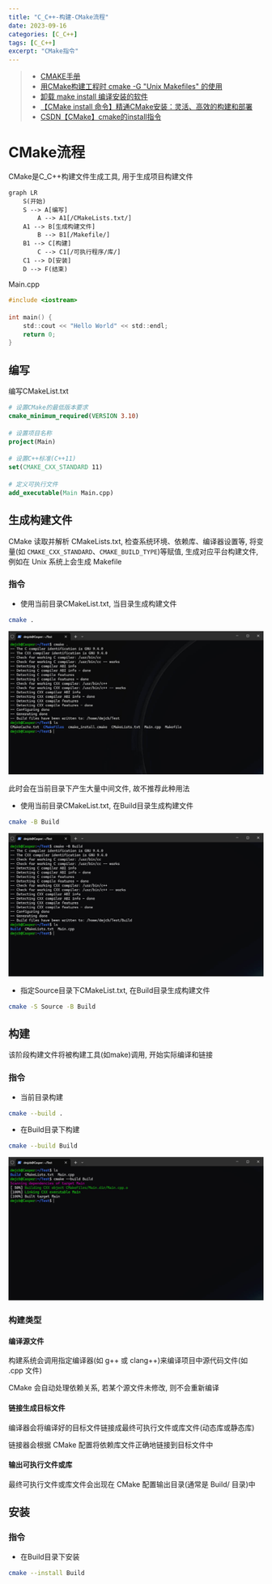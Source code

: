 ```yaml
---
title: "C_C++-构建-CMake流程"
date: 2023-09-16
categories: [C_C++]
tags: [C_C++]
excerpt: "CMake指令"
---
```


> - [CMAKE手册](https://www.zybuluo.com/khan-lau/note/254724)
> - [用CMake构建工程时 cmake -G "Unix Makefiles" 的使用](https://blog.csdn.net/yangjia_cheng/article/details/111408753)
> - [卸载 make install 编译安装的软件](https://blog.csdn.net/reasonyuanrobot/article/details/106732047)
> - [【CMake install 命令】精通CMake安装：灵活、高效的构建和部署](https://developer.aliyun.com/article/1468544)
> - [CSDN【CMake】cmake的install指令](https://blog.csdn.net/qq_38410730/article/details/102837401)

# CMake流程

CMake是C_C++构建文件生成工具, 用于生成项目构建文件

```mermaid
graph LR
    S(开始)
    S --> A[编写]
        A --> A1[/CMakeLists.txt/]
    A1 --> B[生成构建文件]
        B --> B1[/Makefile/]
    B1 --> C[构建]
        C --> C1[/可执行程序/库/]
    C1 --> D[安装]
    D --> F(结束)
```

Main.cpp

```c
#include <iostream>
 
int main() {
    std::cout << "Hello World" << std::endl;
    return 0;
}
```

## 编写

编写CMakeList.txt

```cmake
# 设置CMake的最低版本要求
cmake_minimum_required(VERSION 3.10)

# 设置项目名称
project(Main)

# 设置C++标准(C++11)
set(CMAKE_CXX_STANDARD 11) 

# 定义可执行文件
add_executable(Main Main.cpp)
```

## 生成构建文件

CMake 读取并解析 CMakeLists.txt, 检查系统环境、依赖库、编译器设置等, 将变量(如 `CMAKE_CXX_STANDARD`、`CMAKE_BUILD_TYPE`)等赋值, 生成对应平台构建文件, 例如在 Unix 系统上会生成 Makefile

### 指令

- 使用当前目录CMakeList.txt, 当目录生成构建文件

```sh
cmake .
```

![](/Resource/Imgur/20241027_184942.jpg)

此时会在当前目录下产生大量中间文件, 故不推荐此种用法

- 使用当前目录CMakeList.txt, 在Build目录生成构建文件

```sh
cmake -B Build
```

![](/Resource/Imgur/20241027_202125.jpg)

- 指定Source目录下CMakeList.txt, 在Build目录生成构建文件

```sh
cmake -S Source -B Build
```

## 构建

该阶段构建文件将被构建工具(如make)调用, 开始实际编译和链接

### 指令

- 当前目录构建

```sh
cmake --build .
```

- 在Build目录下构建

```sh
cmake --build Build
```

![](/Resource/Imgur/20241027_202211.jpg)

### 构建类型

#### 编译源文件

构建系统会调用指定编译器(如 g++ 或 clang++)来编译项目中源代码文件(如 .cpp 文件)

CMake 会自动处理依赖关系, 若某个源文件未修改, 则不会重新编译

#### 链接生成目标文件

编译器会将编译好的目标文件链接成最终可执行文件或库文件(动态库或静态库)

链接器会根据 CMake 配置将依赖库文件正确地链接到目标文件中

#### 输出可执行文件或库

最终可执行文件或库文件会出现在 CMake 配置输出目录(通常是 Build/ 目录)中

## 安装

### 指令

- 在Build目录下安装

```sh
cmake --install Build
```